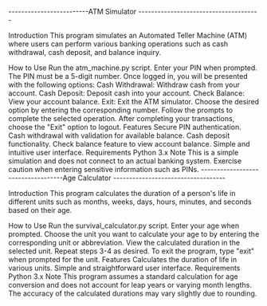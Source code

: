 -------------------------ATM Simulator --------------------------------------

Introduction
This program simulates an Automated Teller Machine (ATM) where users can perform various banking operations such as cash withdrawal, cash deposit, and balance inquiry.

How to Use
Run the atm_machine.py script.
Enter your PIN when prompted. The PIN must be a 5-digit number.
Once logged in, you will be presented with the following options:
Cash Withdrawal: Withdraw cash from your account.
Cash Deposit: Deposit cash into your account.
Check Balance: View your account balance.
Exit: Exit the ATM simulator.
Choose the desired option by entering the corresponding number.
Follow the prompts to complete the selected operation.
After completing your transactions, choose the "Exit" option to logout.
Features
Secure PIN authentication.
Cash withdrawal with validation for available balance.
Cash deposit functionality.
Check balance feature to view account balance.
Simple and intuitive user interface.
Requirements
Python 3.x
Note
This is a simple simulation and does not connect to an actual banking system.
Exercise caution when entering sensitive information such as PINs.
-----------------------------------Age Calculator -----------------------------------

Introduction
This program calculates the duration of a person's life in different units such as months, weeks, days, hours, minutes, and seconds based on their age.

How to Use
Run the survival_calculator.py script.
Enter your age when prompted.
Choose the unit you want to calculate your age to by entering the corresponding unit or abbreviation.
View the calculated duration in the selected unit.
Repeat steps 3-4 as desired.
To exit the program, type "exit" when prompted for the unit.
Features
Calculates the duration of life in various units.
Simple and straightforward user interface.
Requirements
Python 3.x
Note
This program assumes a standard calculation for age conversion and does not account for leap years or varying month lengths.
The accuracy of the calculated durations may vary slightly due to rounding.
